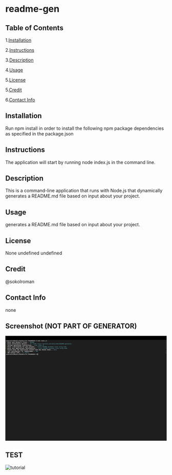 # readme-gen
  ## Table of Contents
  1.[Installation](#installation)

  2.[Instructions](#instructions)

  3.[Description](#description)

  4.[Usage](#usage)

  5.[License](#license)

  5.[Credit](#credit)
  
  6.[Contact Info](#credit)

  ## Installation
  Run npm install in order to install the following npm package dependencies as specified in the package.json
  ## Instructions
  The application will start by running node index.js in the command line.
  ## Description
  This is a command-line application that runs with Node.js that dynamically generates a README.md file based on input about your project.
  ## Usage
  generates a README.md file based on input about your project.
  ## License
  None
  undefined
  undefined
  ## Credit
  @sokolroman
  ## Contact Info
  none
  ## Screenshot (NOT PART OF GENERATOR)
  ![screenshot](https://github.com/sokolroman/README-generator/blob/ef6d479a37813194aa7c7c642f96ee5f74753d57/Screen%20Shot%202022-09-23%20at%2016.11.04.png)
 ## TEST
  ![tutorial]( https://vimeo.com/753123696 )


